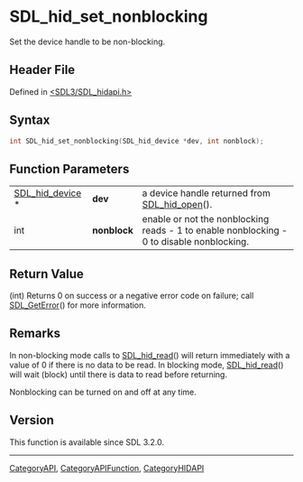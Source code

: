 # SDL_hid_set_nonblocking

Set the device handle to be non-blocking.

## Header File

Defined in [<SDL3/SDL_hidapi.h>](https://github.com/libsdl-org/SDL/blob/main/include/SDL3/SDL_hidapi.h)

## Syntax

```c
int SDL_hid_set_nonblocking(SDL_hid_device *dev, int nonblock);
```

## Function Parameters

|                                    |              |                                                                                           |
| ---------------------------------- | ------------ | ----------------------------------------------------------------------------------------- |
| [SDL_hid_device](SDL_hid_device) * | **dev**      | a device handle returned from [SDL_hid_open](SDL_hid_open)().                             |
| int                                | **nonblock** | enable or not the nonblocking reads - 1 to enable nonblocking - 0 to disable nonblocking. |

## Return Value

(int) Returns 0 on success or a negative error code on failure; call
[SDL_GetError](SDL_GetError)() for more information.

## Remarks

In non-blocking mode calls to [SDL_hid_read](SDL_hid_read)() will return
immediately with a value of 0 if there is no data to be read. In blocking
mode, [SDL_hid_read](SDL_hid_read)() will wait (block) until there is data
to read before returning.

Nonblocking can be turned on and off at any time.

## Version

This function is available since SDL 3.2.0.

----
[CategoryAPI](CategoryAPI), [CategoryAPIFunction](CategoryAPIFunction), [CategoryHIDAPI](CategoryHIDAPI)

